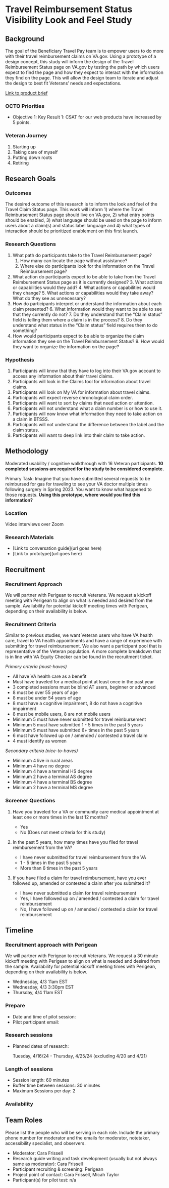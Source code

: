 # Travel Reimbursement Status Visibility Look and Feel Study 

## Background

The goal of the Beneficiary Travel Pay team is to empower users to do more with their travel reimbursement claims on VA.gov.  Using a prototype of a design concept, this study will inform the design of the Travel Reimbursement Status page on VA.gov by testing the path by which users expect to find the page and how they expect to interact with the information they find on the page.  This will allow the design team to iterate and adjust the design to best fit Veterans’ needs and expectations.  

[Link to product brief](https://github.com/department-of-veterans-affairs/va.gov-team/blob/5ce919720bf75d41c4a62aa1e4f86ecf2cd991d5/products/veteran-status/product.md)


### OCTO Priorities



* Objective 1: Key Result 1: CSAT for our web products have increased by 5 points.


### Veteran Journey 



1. Starting up
2. Taking care of myself
3. Putting down roots
4. Retiring


## Research Goals


### Outcomes

The desired outcome of this research is to inform the look and feel of the Travel Claim Status page.  This work will inform 1) where the Travel Reimbursement Status page should live on VA.gov, 2) what entry points should be enabled, 3) what language should be used on the page to inform users about a claim(s) and status label language and 4) what types of interaction should be prioritized enablement on this first launch.    


### Research Questions



1. What path do participants take to the Travel Reimbursement page? 
    1. How many can locate the page without assistance?
    2. Where else do participants look for the information on the Travel Reimbursement page?
2. What action do participants expect to be able to take from the Travel Reimbursement Status page as it is currently designed?
    3. What actions or capabilities would they add? 
    4. What actions or capabilities would they change?
    5. What actions or capabilities would they take away? What do they see as unnecessary?
3. How do participants interpret or understand the information about each claim presented?
    6. What information would they want to be able to see that they currently do not? 
    7. Do they understand that the “Claim status” field is telling them where a claim is in the process?
    8. Do they understand what status in the “Claim status” field requires them to do something? 
4. How would participants expect to be able to organize the claim information they see on the Travel Reimbursement Status? 
    9. How would they want to organize the information on the page? 


### Hypothesis 



1. Participants will know that they have to log into their VA.gov account to access any information about their travel claims.
2. Participants will look in the Claims tool for information about travel claims.
3. Participants will look on My VA for information about travel claims.
4. Participants will expect reverse chronological claim order.
5. Participants will want to sort by claims that need action or attention.
6. Participants will not understand what a claim number is or how to use it.
7. Participants will now know what information they need to take action on a claim in BTSSS.
8. Participants will not understand the difference between the label and the claim status.  
9. Participants will want to deep link into their claim to take action.


## Methodology 

Moderated usability / cognitive walkthrough with 16 Veteran participants.  **10 completed sessions are required for the study to be considered complete.**

Primary Task: Imagine that you have submitted several requests to be reimbursed for gas for traveling to see your VA doctor multiple times following surgery in Spring 2023. You want to know what happened to those requests. **Using this prototype, where would you find this information?**


### Location

Video interviews over Zoom


### Research Materials



* [Link to conversation guide](url goes here)
* [Link to prototype](url goes here)


## Recruitment


### Recruitment Approach 

We will partner with Perigean to recruit Veterans. We request a kickoff meeting with Perigean to align on what is needed and desired from the sample. Availability for potential kickoff meeting times with Perigean, depending on their availability is below.


### Recruitment Criteria

Similar to previous studies, we want Veteran users who have VA health care, travel to VA health appointments and have a range of experience with submitting for travel reimbursement.  We also want a participant pool that is representative of the Veteran population.  A more complete breakdown that is in line with VA Equity Checker can be found in the recruitment ticket.  

_Primary criteria (must-haves)_



* All have VA health care as a benefit
* Must have traveled for a medical point at least once in the past year
* 3 completed sessions must be blind AT users, beginner or advanced 
* 8 must be over 55 years of age
* 8 must be under 54 years of age
* 8 must have a cognitive impairment, 8 do not have a cognitive impairment
* 8  must be mobile users, 8 are not mobile users 
* Minimum 5 must have never submitted for travel reimbursement
* Minimum 5 must have submitted 1 - 5 times in the past 5 years
* Minimum 5 must have submitted 6+ times in the past 5 years 
* 6 must have followed up on / amended / contested a travel claim
* 4 must identify as women

_Secondary criteria (nice-to-haves)_



* Minimum 4 live in rural areas 
* Minimum 4 have no degree 
* Minimum 4 have a terminal HS degree
* Minimum 2 have a terminal AS degree
* Minimum 4 have a terminal BS degree
* Minimum 2 have a terminal MS degree


### Screener Questions



1. Have you traveled for a VA or community care medical appointment at least one or more times in the last 12 months?
    - Yes 
    - No (Does not meet criteria for this study)
    
3. In the past 5 years, how many times have you filed for travel reimbursement from the VA?
    - I have never submitted for travel reimbursement from the VA 
    - 1 - 5 times in the past 5 years
    - More than 6 times in the past 5 years 

3. If you have filed a claim for travel reimbursement, have you ever followed up, amended or contested a claim after you submitted it?
    - I have never submitted a claim for travel reimbursement
    - Yes, I have followed up on / amended / contested a claim for travel reimbursement
    - No, I have followed up on / amended / contested a claim  for travel reimbursement


## **Timeline**


### Recruitment approach with Perigean

We will partner with Perigean to recruit Veterans. We request a 30 minute kickoff meeting with Perigean to align on what is needed and desired from the sample. Availability for potential kickoff meeting times with Perigean, depending on their availability is below.



* Wednesday, 4/3 11am EST
* Wednesday, 4/3 3:30pm EST
* Thursday, 4/4 11am EST


### Prepare



* Date and time of pilot session:
* Pilot participant email:


### Research sessions



* Planned dates of research: 

    Tuesday, 4/16/24 - Thursday, 4/25/24 (excluding 4/20 and 4/21)



### Length of sessions



* Session length: 60 minutes
* Buffer time between sessions: 30 minutes
* Maximum Sessions per day: 2


### Availability


## **Team Roles**

Please list the people who will be serving in each role. Include the primary phone number for moderator and the emails for moderator, notetaker, accessibility specialist, and observers.



* Moderator: Cara Frissell
* Research guide writing and task development (usually but not always same as moderator): Cara Frissell
* Participant recruiting & screening: Perigean
* Project point of contact: Cara Frissell, Micah Taylor
* Participant(s) for pilot test: n/a
